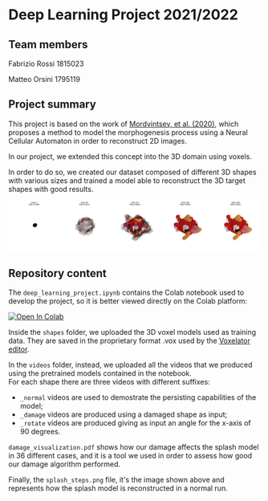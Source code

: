 # Deep Learning Project 2021/2022

## Team members

Fabrizio Rossi 1815023

Matteo Orsini 1795119

## Project summary

This project is based on the work of [Mordvintsev, et al. (2020)](https://distill.pub/2020/growing-ca), which proposes a method to model the morphogenesis process using a Neural Cellular Automaton in order to reconstruct 2D images.

In our project, we extended this concept into the 3D domain using voxels. 

In order to do so, we created our dataset composed of different 3D shapes with various sizes and trained a model able to reconstruct the 3D target shapes with good results.

![image info](splash-steps.png)

## Repository content
The `deep_learning_project.ipynb` contains the Colab notebook used to develop the project, so it is better viewed directly on the Colab platform:

[![Open In Colab](https://colab.research.google.com/assets/colab-badge.svg)](https://colab.research.google.com/github/SkyLionx/DL2021/blob/master/deep_learning_project.ipynb)


Inside the `shapes` folder, we uploaded the 3D voxel models used as training data. They are saved in the proprietary format .vox used by the [Voxelator editor](http://voxelator.com/).

In the `videos` folder, instead, we uploaded all the videos that we produced using the pretrained models contained in the notebook. <br>
For each shape there are three videos with different suffixes:
- `_normal` videos are used to demostrate the persisting capabilities of the model;
- `_damage` videos are produced using a damaged shape as input;
- `_rotate` videos are produced giving as input an angle for the x-axis of 90 degrees.

`damage_visualization.pdf` shows how our damage affects the splash model in 36 different cases, and it is a tool we used in order to assess how good our damage algorithm performed.

Finally, the `splash_steps.png` file, it's the image shown above and represents how the splash model is reconstructed in a normal run.
